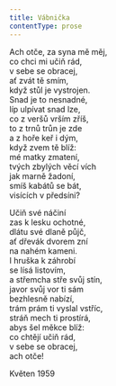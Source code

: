 ```yaml
---
title: Vábnička
contentType: prose
---
```


<section>

Ach otče, za syna mě měj,  
co chci mi učiň rád,  
v sebe se obracej,  
ať zvát tě smím,  
když stůl je vystrojen.  
Snad je to nesnadné,  
líp ulpívat snad lze,  
co z veršů vrším zříš,  
to z trnů trůn je zde  
a z hoře keř i dým,  
když zvem tě blíž:  
mé matky zmatení,  
tvých zbylých věcí vích  
jak marně žadoní,  
smíš kabátů se bát,  
visících v předsíni?

Učiň své náčiní  
zas k lesku ochotné,  
dlátu své dlaně půjč,  
ať dřevák dvorem zní  
na nahém kameni.  
I hruška k záhrobí  
se lísá listovím,  
a střemcha stře svůj stín,  
javor svůj vor ti sám  
bezhlesně nabízí,  
trám prám ti vyslal vstříc,  
stráň mech ti prostírá,  
abys šel měkce blíž:  
co chtějí učiň rád,  
v sebe se obracej,  
ach otče!

Květen 1959

</section>

